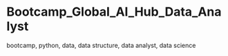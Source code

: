 # Bootcamp_Global_AI_Hub_Data_Analyst
 bootcamp, python, data, data structure, data analyst, data science
